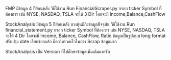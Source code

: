 FMP มีข้อมูล 4 ปีย้อนหลัง
  วิธีใช้งาน Run FinancialScraper.py กรอก ticker Symbol ที่ต้องการ เช่น NYSE, NASDAQ, TSLA
  จะได้ 3 Dir โดยจะมี Income,Balance,CashFlow



StockAnalysis มีข้อมูล 5 ปีย้อนหลัง บางหุ้นมีถึงข้อมูลปัจจุบัน
  วิธีใช้งาน Run financial_statement.py กรอก ticker Symbol ที่ต้องการ เช่น NYSE, NASDAQ, TSLA
  จะได้ 4 Dir โดยจะมี Income, Balance, CashFlow, Ratio
  ข้อมูลเป็นรูปแบบ long format ปรับปรุง date เรียบร้อยแล้ว มีควา่มรวดเร็วในการ Scrap ข้อมูลมาก


StockAnalysis เป็น Version ที่ไปศึกษาข้อมูลเพิ่มเติมมาครับ
